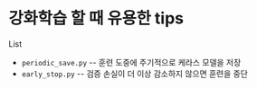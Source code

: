 # 강화학습 할 때 유용한 tips

List
* `periodic_save.py` -- 훈련 도중에 주기적으로 케라스 모델을 저장
* `early_stop.py` -- 검증 손실이 더 이상 감소하지 않으면 훈련을 중단 